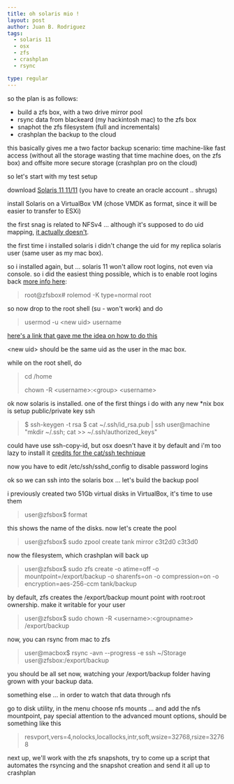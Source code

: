```yaml
---
title: oh solaris mio !
layout: post
author: Juan B. Rodriguez
tags:
  - solaris 11
  - osx
  - zfs
  - crashplan
  - rsync

type: regular
---
```



so the plan is as follows:

- build a zfs box, with a two drive mirror pool
- rsync data from blackeard (my hackintosh mac) to the zfs box
- snaphot the zfs filesystem (full and incrementals)
- crashplan the backup to the cloud

this basically gives me a two factor backup scenario: time machine-like fast access (without all the storage wasting that time machine does, on the zfs box) and offsite more secure storage (crashplan pro on the cloud)

so let's start with my test setup

download [Solaris 11 11/11](http://www.oracle.com/technetwork/server-storage/solaris11/downloads/index.html) (you have to create an oracle account .. shrugs)

install Solaris on a VirtualBox VM (chose VMDK as format, since it will be easier to transfer to ESXi)

the first snag is related to NFSv4 ... although it's supposed to do uid mapping, [it actually doesn't](http://dfusion.com.au/wiki/tiki-index.php?page=Why+NFSv4+UID+mapping+breaks+with+AUTH_UNIX).

the first time i installed solaris i didn't change the uid for my replica solaris user (same user as my mac box).

so i installed again, but ... solaris 11 won't allow root logins, not even via console. so i did the easiest thing possible, which is to enable root logins back [more info here](http://candon123.blog.51cto.com/704299/712206):

<blockquote>
root@zfsbox# rolemod -K type=normal root
</blockquote>

so now drop to the root shell (su - won't work) and do
<blockquote>
usermod -u &lt;new uid&gt; username
</blockquote>

[here's a link that gave me the idea on how to do this](http://www.unix.com/solaris/183739-changing-uid-value.html) 

&lt;new uid&gt; should be the same uid as the user in the mac box.

while on the root shell, do
<blockquote>

cd /home

chown -R &lt;username&gt;:&lt;group&gt; &lt;username&gt;
</blockquote>
ok now solaris is installed. one of the first things i do with any new *nix box is setup public/private key ssh
<blockquote>
<span>$ ssh-keygen -t rsa</span>
<span>$ cat ~/.ssh/id_rsa.pub | ssh user@machine "mkdir ~/.ssh; cat &gt;&gt; ~/.ssh/authorized_keys"<br /></span>
</blockquote>

could have use ssh-copy-id, but osx doesn't have it by default and i'm too lazy to install it [credits for the cat/ssh technique](http://www.commandlinefu.com/commands/view/188/copy-your-ssh-public-key-to-a-server-from-a-machine-that-doesnt-have-ssh-copy-id)

now you have to edit /etc/ssh/sshd_config to disable password logins

ok so we can ssh into the solaris box ... let's build the backup pool

i previously created two 51Gb virtual disks in VirtualBox, it's time to use them
<blockquote>
user@zfsbox$ format
</blockquote>

this shows the name of the disks. now let's create the pool
<blockquote>
user@zfsbox$ sudo zpool create tank mirror c3t2d0 c3t3d0
</blockquote>

now the filesystem, which crashplan will back up
<blockquote>
user@zfsbox$ sudo zfs create -o atime=off -o mountpoint=/export/backup -o sharenfs=on -o compression=on -o encryption=aes-256-ccm tank/backup
</blockquote>

by default, zfs creates the /export/backup mount point with root:root ownership. make it writable for your user
<blockquote>
user@zfsbox$ sudo chown -R &lt;username&gt;:&lt;groupname&gt; /export/backup
</blockquote>

now, you can rsync from mac to zfs
<blockquote>
user@macbox$ rsync -avn --progress -e ssh ~/Storage user@zfsbox:/export/backup
</blockquote>

you should be all set now, watching your /export/backup folder having grown with your backup data.

something else ... in order to watch that data through nfs

go to disk utility, in the menu choose nfs mounts ... and add the nfs mountpoint, pay special attention to the advanced mount options, should be something like this
<blockquote>
resvport,vers=4,nolocks,locallocks,intr,soft,wsize=32768,rsize=32768
</blockquote>

next up, we'll work with the zfs snapshots, try to come up a script that automates the rsyncing and the snapshot creation and send it all up to crashplan
 

